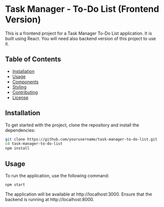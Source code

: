 # Task Manager - To-Do List (Frontend Version)

This is a frontend project for a Task Manager To-Do List application. It is built using React. You will need also backend version of this project to use it. 

## Table of Contents
- [Installation](#installation)
- [Usage](#usage)
- [Components](#components)
- [Styling](#styling)
- [Contributing](#contributing)
- [License](#license)

## Installation

To get started with the project, clone the repository and install the dependencies:

```bash
git clone https://github.com/yourusername/task-manager-to-do-list.git
cd task-manager-to-do-list
npm install
```

## Usage

To run the application, use the following command:

```bash
npm start
```

The application will be available at http://localhost:3000.
Ensure that the backend is running at http://localhost:8000.
